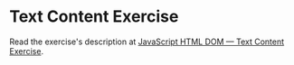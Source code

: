 
# Text Content Exercise

Read the exercise's description at [JavaScript HTML DOM — Text Content Exercise](https://www.codeguage.com/courses/js/html-dom-text-content-exercise).
